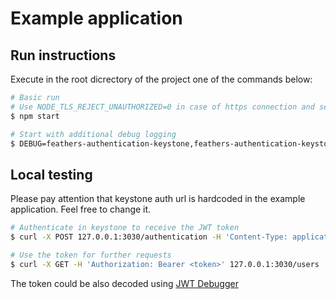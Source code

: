 # Example application

## Run instructions
Execute in the root dicrectory of the project one of the commands below:
```bash
# Basic run
# Use NODE_TLS_REJECT_UNAUTHORIZED=0 in case of https connection and selfsigned certificates.
$ npm start

# Start with additional debug logging
$ DEBUG=feathers-authentication-keystone,feathers-authentication-keystone:verify npm start
```

## Local testing
Please pay attention that keystone auth url is hardcoded in
the example application. Feel free to change it.
```bash
# Authenticate in keystone to receive the JWT token
$ curl -X POST 127.0.0.1:3030/authentication -H 'Content-Type: application/json' --data-binary '{ "username": "admin", "password": "xxx"}'

# Use the token for further requests
$ curl -X GET -H 'Authorization: Bearer <token>' 127.0.0.1:3030/users
```

The token could be also decoded using [JWT Debugger](https://jwt.io/)
